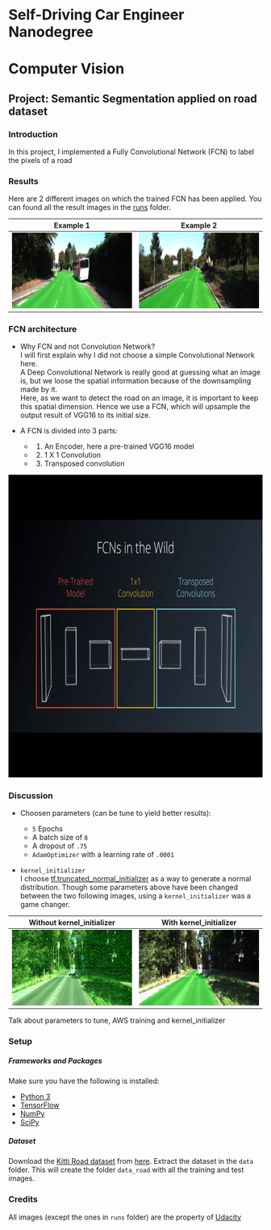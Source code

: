# Self-Driving Car Engineer Nanodegree
# Computer Vision
## Project: Semantic Segmentation applied on road dataset

### Introduction
In this project, I implemented a Fully Convolutional Network (FCN) to label the pixels of a road 

### Results
Here are 2 different images on which the trained FCN has been applied. You can found all the result images in the [runs](https://github.com/Mornor/CarND-Semantic-Segmentation/tree/master/runs/1503860319.698257) folder. <br>

Example 1                                                            | Example 2
:-------------------------------------------------------------------:|:-------------------------------------------------------------------:
<img src="./runs/1503860319.698257/um_000024.png" alt="ex_1" height="150"> | <img src="./runs/1503860319.698257/um_000054.png" alt="ex_2" height="150">

### FCN architecture
* Why FCN and not Convolution Network? <br>
I will first explain why I did not choose a simple Convolutional Network here. <br>
A Deep Convolutional Network is really good at guessing what an image is, but we loose the spatial information because of the downsampling made by it. <br> 
Here, as we want to detect the road on an image, it is important to keep this spatial dimension. Hence we use a FCN, which will upsample the output result of VGG16 to its initial size. <br> 

* A FCN is divided into 3 parts: <br>
  * 1. An Encoder, here a pre-trained VGG16 model
  * 2. 1 X 1 Convolution
  * 3. Transposed convolution   
<center><img src="./images/fcn_architecture.jpg" alt="fcn_arch" height="600"></center>

### Discussion 
* Choosen parameters (can be tune to yield better results): <br>
  * `5` Epochs
  * A batch size of `8`
  * A dropout of `.75`
  * `AdamOptimizer` with a learning rate of `.0001` 

* `kernel_initializer` <br>
I choose [tf.truncated_normal_initializer](https://www.tensorflow.org/api_docs/python/tf/truncated_normal_initializer) as a way to generate a normal distribution. Though some parameters above have been changed between the two following images, using a 
`kernel_initializer` was a game changer. 

Without kernel_initializer                                           | With kernel_initializer
:-------------------------------------------------------------------:|:-------------------------------------------------------------------:
<img src="./images/um_000008_nki.png" alt="without_ki" height="150"> | <img src="./runs/1503860319.698257/um_000008.png" alt="with_ki" height="150">


Talk about parameters to tune, AWS training and kernel_initializer


### Setup
##### Frameworks and Packages
Make sure you have the following is installed:
 - [Python 3](https://www.python.org/)
 - [TensorFlow](https://www.tensorflow.org/)
 - [NumPy](http://www.numpy.org/)
 - [SciPy](https://www.scipy.org/)
##### Dataset
Download the [Kitti Road dataset](http://www.cvlibs.net/datasets/kitti/eval_road.php) from [here](http://www.cvlibs.net/download.php?file=data_road.zip).  Extract the dataset in the `data` folder.  This will create the folder `data_road` with all the training and test images.


### Credits
All images (except the ones in `runs` folder) are the property of [Udacity](https://www.udacity.com/)
